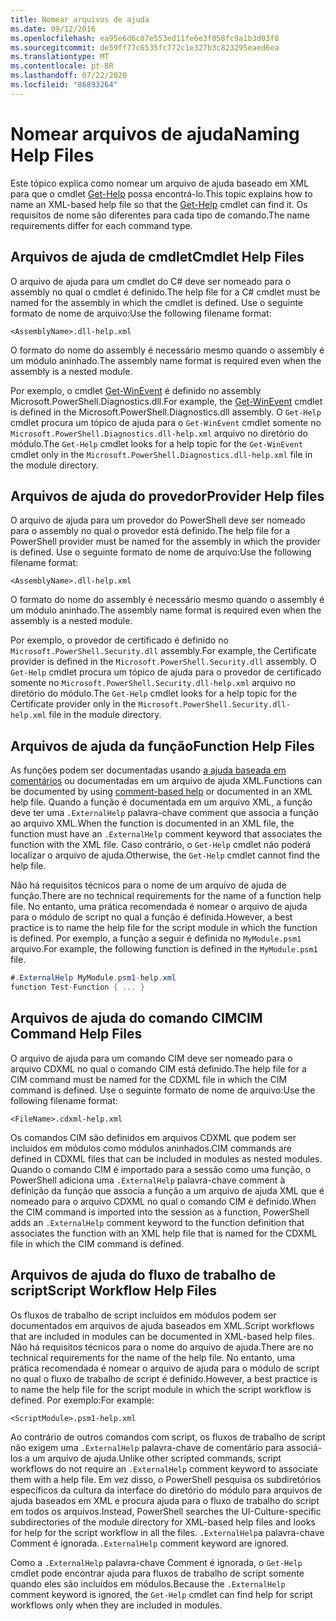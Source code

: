 ```yaml
---
title: Nomear arquivos de ajuda
ms.date: 09/12/2016
ms.openlocfilehash: ea95e6d6c87e553ed11fe6e3f058fc9a1b3d03f8
ms.sourcegitcommit: de59ff77c6535fc772c1e327b3c823295eaed6ea
ms.translationtype: MT
ms.contentlocale: pt-BR
ms.lasthandoff: 07/22/2020
ms.locfileid: "86893264"
---
```

# <a name="naming-help-files"></a><span data-ttu-id="d31c5-102">Nomear arquivos de ajuda</span><span class="sxs-lookup"><span data-stu-id="d31c5-102">Naming Help Files</span></span>

<span data-ttu-id="d31c5-103">Este tópico explica como nomear um arquivo de ajuda baseado em XML para que o cmdlet [Get-Help](/powershell/module/Microsoft.PowerShell.Core/Get-Help) possa encontrá-lo.</span><span class="sxs-lookup"><span data-stu-id="d31c5-103">This topic explains how to name an XML-based help file so that the [Get-Help](/powershell/module/Microsoft.PowerShell.Core/Get-Help) cmdlet can find it.</span></span> <span data-ttu-id="d31c5-104">Os requisitos de nome são diferentes para cada tipo de comando.</span><span class="sxs-lookup"><span data-stu-id="d31c5-104">The name requirements differ for each command type.</span></span>

## <a name="cmdlet-help-files"></a><span data-ttu-id="d31c5-105">Arquivos de ajuda de cmdlet</span><span class="sxs-lookup"><span data-stu-id="d31c5-105">Cmdlet Help Files</span></span>

<span data-ttu-id="d31c5-106">O arquivo de ajuda para um cmdlet do C# deve ser nomeado para o assembly no qual o cmdlet é definido.</span><span class="sxs-lookup"><span data-stu-id="d31c5-106">The help file for a C# cmdlet must be named for the assembly in which the cmdlet is defined.</span></span> <span data-ttu-id="d31c5-107">Use o seguinte formato de nome de arquivo:</span><span class="sxs-lookup"><span data-stu-id="d31c5-107">Use the following filename format:</span></span>

```
<AssemblyName>.dll-help.xml
```

<span data-ttu-id="d31c5-108">O formato do nome do assembly é necessário mesmo quando o assembly é um módulo aninhado.</span><span class="sxs-lookup"><span data-stu-id="d31c5-108">The assembly name format is required even when the assembly is a nested module.</span></span>

<span data-ttu-id="d31c5-109">Por exemplo, o cmdlet [Get-WinEvent](/powershell/module/Microsoft.PowerShell.Diagnostics/Get-WinEvent) é definido no assembly Microsoft.PowerShell.Diagnostics.dll.</span><span class="sxs-lookup"><span data-stu-id="d31c5-109">For example, the [Get-WinEvent](/powershell/module/Microsoft.PowerShell.Diagnostics/Get-WinEvent) cmdlet is defined in the Microsoft.PowerShell.Diagnostics.dll assembly.</span></span> <span data-ttu-id="d31c5-110">O `Get-Help` cmdlet procura um tópico de ajuda para o `Get-WinEvent` cmdlet somente no `Microsoft.PowerShell.Diagnostics.dll-help.xml` arquivo no diretório do módulo.</span><span class="sxs-lookup"><span data-stu-id="d31c5-110">The `Get-Help` cmdlet looks for a help topic for the `Get-WinEvent` cmdlet only in the `Microsoft.PowerShell.Diagnostics.dll-help.xml` file in the module directory.</span></span>

## <a name="provider-help-files"></a><span data-ttu-id="d31c5-111">Arquivos de ajuda do provedor</span><span class="sxs-lookup"><span data-stu-id="d31c5-111">Provider Help files</span></span>

<span data-ttu-id="d31c5-112">O arquivo de ajuda para um provedor do PowerShell deve ser nomeado para o assembly no qual o provedor está definido.</span><span class="sxs-lookup"><span data-stu-id="d31c5-112">The help file for a PowerShell provider must be named for the assembly in which the provider is defined.</span></span> <span data-ttu-id="d31c5-113">Use o seguinte formato de nome de arquivo:</span><span class="sxs-lookup"><span data-stu-id="d31c5-113">Use the following filename format:</span></span>

`<AssemblyName>.dll-help.xml`

<span data-ttu-id="d31c5-114">O formato do nome do assembly é necessário mesmo quando o assembly é um módulo aninhado.</span><span class="sxs-lookup"><span data-stu-id="d31c5-114">The assembly name format is required even when the assembly is a nested module.</span></span>

<span data-ttu-id="d31c5-115">Por exemplo, o provedor de certificado é definido no `Microsoft.PowerShell.Security.dll` assembly.</span><span class="sxs-lookup"><span data-stu-id="d31c5-115">For example, the Certificate provider is defined in the `Microsoft.PowerShell.Security.dll` assembly.</span></span> <span data-ttu-id="d31c5-116">O `Get-Help` cmdlet procura um tópico de ajuda para o provedor de certificado somente no `Microsoft.PowerShell.Security.dll-help.xml` arquivo no diretório do módulo.</span><span class="sxs-lookup"><span data-stu-id="d31c5-116">The `Get-Help` cmdlet looks for a help topic for the Certificate provider only in the `Microsoft.PowerShell.Security.dll-help.xml` file in the module directory.</span></span>

## <a name="function-help-files"></a><span data-ttu-id="d31c5-117">Arquivos de ajuda da função</span><span class="sxs-lookup"><span data-stu-id="d31c5-117">Function Help Files</span></span>

<span data-ttu-id="d31c5-118">As funções podem ser documentadas usando [a ajuda baseada em comentários](/powershell/module/microsoft.powershell.core/about/about_comment_based_help) ou documentadas em um arquivo de ajuda XML.</span><span class="sxs-lookup"><span data-stu-id="d31c5-118">Functions can be documented by using [comment-based help](/powershell/module/microsoft.powershell.core/about/about_comment_based_help) or documented in an XML help file.</span></span> <span data-ttu-id="d31c5-119">Quando a função é documentada em um arquivo XML, a função deve ter uma `.ExternalHelp` palavra-chave comment que associa a função ao arquivo XML.</span><span class="sxs-lookup"><span data-stu-id="d31c5-119">When the function is documented in an XML file, the function must have an `.ExternalHelp` comment keyword that associates the function with the XML file.</span></span> <span data-ttu-id="d31c5-120">Caso contrário, o `Get-Help` cmdlet não poderá localizar o arquivo de ajuda.</span><span class="sxs-lookup"><span data-stu-id="d31c5-120">Otherwise, the `Get-Help` cmdlet cannot find the help file.</span></span>

<span data-ttu-id="d31c5-121">Não há requisitos técnicos para o nome de um arquivo de ajuda de função.</span><span class="sxs-lookup"><span data-stu-id="d31c5-121">There are no technical requirements for the name of a function help file.</span></span> <span data-ttu-id="d31c5-122">No entanto, uma prática recomendada é nomear o arquivo de ajuda para o módulo de script no qual a função é definida.</span><span class="sxs-lookup"><span data-stu-id="d31c5-122">However, a best practice is to name the help file for the script module in which the function is defined.</span></span> <span data-ttu-id="d31c5-123">Por exemplo, a função a seguir é definida no `MyModule.psm1` arquivo.</span><span class="sxs-lookup"><span data-stu-id="d31c5-123">For example, the following function is defined in the `MyModule.psm1` file.</span></span>

```csharp
#.ExternalHelp MyModule.psm1-help.xml
function Test-Function { ... }
```

## <a name="cim-command-help-files"></a><span data-ttu-id="d31c5-124">Arquivos de ajuda do comando CIM</span><span class="sxs-lookup"><span data-stu-id="d31c5-124">CIM Command Help Files</span></span>

<span data-ttu-id="d31c5-125">O arquivo de ajuda para um comando CIM deve ser nomeado para o arquivo CDXML no qual o comando CIM está definido.</span><span class="sxs-lookup"><span data-stu-id="d31c5-125">The help file for a CIM command must be named for the CDXML file in which the CIM command is defined.</span></span> <span data-ttu-id="d31c5-126">Use o seguinte formato de nome de arquivo:</span><span class="sxs-lookup"><span data-stu-id="d31c5-126">Use the following filename format:</span></span>

`<FileName>.cdxml-help.xml`

<span data-ttu-id="d31c5-127">Os comandos CIM são definidos em arquivos CDXML que podem ser incluídos em módulos como módulos aninhados.</span><span class="sxs-lookup"><span data-stu-id="d31c5-127">CIM commands are defined in CDXML files that can be included in modules as nested modules.</span></span> <span data-ttu-id="d31c5-128">Quando o comando CIM é importado para a sessão como uma função, o PowerShell adiciona uma `.ExternalHelp` palavra-chave comment à definição da função que associa a função a um arquivo de ajuda XML que é nomeado para o arquivo CDXML no qual o comando CIM é definido.</span><span class="sxs-lookup"><span data-stu-id="d31c5-128">When the CIM command is imported into the session as a function, PowerShell adds an `.ExternalHelp` comment keyword to the function definition that associates the function with an XML help file that is named for the CDXML file in which the CIM command is defined.</span></span>

## <a name="script-workflow-help-files"></a><span data-ttu-id="d31c5-129">Arquivos de ajuda do fluxo de trabalho de script</span><span class="sxs-lookup"><span data-stu-id="d31c5-129">Script Workflow Help Files</span></span>

<span data-ttu-id="d31c5-130">Os fluxos de trabalho de script incluídos em módulos podem ser documentados em arquivos de ajuda baseados em XML.</span><span class="sxs-lookup"><span data-stu-id="d31c5-130">Script workflows that are included in modules can be documented in XML-based help files.</span></span> <span data-ttu-id="d31c5-131">Não há requisitos técnicos para o nome do arquivo de ajuda.</span><span class="sxs-lookup"><span data-stu-id="d31c5-131">There are no technical requirements for the name of the help file.</span></span> <span data-ttu-id="d31c5-132">No entanto, uma prática recomendada é nomear o arquivo de ajuda para o módulo de script no qual o fluxo de trabalho de script é definido.</span><span class="sxs-lookup"><span data-stu-id="d31c5-132">However, a best practice is to name the help file for the script module in which the script workflow is defined.</span></span> <span data-ttu-id="d31c5-133">Por exemplo:</span><span class="sxs-lookup"><span data-stu-id="d31c5-133">For example:</span></span>

`<ScriptModule>.psm1-help.xml`

<span data-ttu-id="d31c5-134">Ao contrário de outros comandos com script, os fluxos de trabalho de script não exigem uma `.ExternalHelp` palavra-chave de comentário para associá-los a um arquivo de ajuda.</span><span class="sxs-lookup"><span data-stu-id="d31c5-134">Unlike other scripted commands, script workflows do not require an `.ExternalHelp` comment keyword to associate them with a help file.</span></span> <span data-ttu-id="d31c5-135">Em vez disso, o PowerShell pesquisa os subdiretórios específicos da cultura da interface do diretório do módulo para arquivos de ajuda baseados em XML e procura ajuda para o fluxo de trabalho do script em todos os arquivos.</span><span class="sxs-lookup"><span data-stu-id="d31c5-135">Instead, PowerShell searches the UI-Culture-specific subdirectories of the module directory for XML-based help files and looks for help for the script workflow in all the files.</span></span> <span data-ttu-id="d31c5-136">`.ExternalHelp`a palavra-chave Comment é ignorada.</span><span class="sxs-lookup"><span data-stu-id="d31c5-136">`.ExternalHelp` comment keyword are ignored.</span></span>

<span data-ttu-id="d31c5-137">Como a `.ExternalHelp` palavra-chave Comment é ignorada, o `Get-Help` cmdlet pode encontrar ajuda para fluxos de trabalho de script somente quando eles são incluídos em módulos.</span><span class="sxs-lookup"><span data-stu-id="d31c5-137">Because the `.ExternalHelp` comment keyword is ignored, the `Get-Help` cmdlet can find help for script workflows only when they are included in modules.</span></span>
